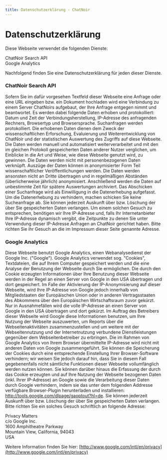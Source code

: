 ```yaml
---
title: Datenschutzerklärung - ChatNoir
---
```


# Datenschutzerklärung
Diese Webseite verwendet die folgenden Dienste:

ChatNoir Search API\
Google Analytics

Nachfolgend finden Sie eine Datenschutzerklärung für jeden dieser Dienste.

### ChatNoir Search API

Sofern Sie im dafür vorgesehen Textfeld dieser Webseite eine Anfrage oder eine URL eingeben bzw. ein Dokument hochladen wird eine Verbindung zu einem Server ChatNoirs aufgebaut, der Ihre Anfrage entgegen nimmt und beantwortet. Es werden dabei folgende Daten erhoben und protokolliert: Datum und Zeit der Verbindungsherstellung, IP-Adresse des anfragenden Rechners, Browsertyp und Browsersprache. Suchanfragen werden protokolliert. Die erhobenen Daten dienen dem Zweck der wissenschaftlichen Erforschung, Evaluierung und Weiterentwicklung von ChatNoir und der statistischen Auswertung des Zugriffs auf diese Webseite. Die Daten werden manuell und automatisiert weiterverarbeitet und mit den im gleichen Protokoll gespeicherten Daten anderer Nutzer verglichen, um Einblicke in die Art und Weise, wie diese Webseite genutzt wird, zu gewinnen. Die Daten werden nicht mit personenbezogenen Daten verknüpft. Auszüge der Daten können in anonymisierter Form Teil wissenschaftlicher Veröffentlichungen werden. Die Daten werden ansonsten nicht an Dritte übertragen und in regelmäßigen Abständen (überlicherweise jährlich) anonymisiert. Anschließend werden die Daten auf unbestimmte Zeit für spätere Auswertungen archiviert. Das Abschicken einer Suchanfrage wird als Einwilligung in die Datenerhebung aufgefasst. Um die Datenerhebung zu verhindern, machen schicken Sie keine Sucheanfrage ab. Sie können jederzeit Auskunft über bzw. Löschung der über Sie gespeicherten Daten verlangen. Um einem solchen Gesuch zu entsprechen, benötigen wir Ihre IP-Adresse und, falls Ihr Internetanbieter Ihre IP-Adresse dynamisch vergibt, die Zeitpunkte zu denen Sie unter Verwendung dieser IP-Adresse Anfragen an ChatNoir gerichtet haben. Bitte richten Sie ihr Gesuch an die im Impressum dieser Seite genannte Adresse.

### Google Analytics

Diese Webseite benutzt Google Analytics, einen Webanalysedienst der Google Inc. ("Google"). Google Analytics verwendet sog. "Cookies", Textdateien, die auf Ihrem Computer gespeichert werden und die eine Analyse der Benutzung der Webseite durch Sie ermöglichen. Die durch den Cookie erzeugten Informationen über Ihre Benutzung dieser Webseite werden in der Regel an einen Server von Google in den USA übertragen und dort gespeichert. Im Falle der Aktivierung der IP-Anonymisierung auf dieser Webseite, wird Ihre IP-Adresse von Google jedoch innerhalb von Mitgliedstaaten der Europäischen Union oder in anderen Vertragsstaaten des Abkommens über den Europäischen Wirtschaftsraum zuvor gekürzt. Nur in Ausnahmefällen wird die volle IP-Adresse an einen Server von Google in den USA übertragen und dort gekürzt. Im Auftrag des Betreibers dieser Webseite wird Google diese Informationen benutzen, um Ihre Nutzung der Webseite auszuwerten, um Reports über die Webseitenaktivitäten zusammenzustellen und um weitere mit der Webseitennutzung und der Internetnutzung verbundene Dienstleistungen gegenüber dem Webseitenbetreiber zu erbringen. Die im Rahmen von Google Analytics von Ihrem Browser übermittelte IP-Adresse wird nicht mit anderen Daten von Google zusammengeführt. Sie können die Speicherung der Cookies durch eine entsprechende Einstellung Ihrer Browser-Software verhindern; wir weisen Sie jedoch darauf hin, dass Sie in diesem Fall gegebenenfalls nicht sämtliche Funktionen dieser Webseite vollumfänglich werden nutzen können. Sie können darüber hinaus die Erfassung der durch das Cookie erzeugten und auf Ihre Nutzung der Webseite bezogenen Daten (inkl. Ihrer IP-Adresse) an Google sowie die Verarbeitung dieser Daten durch Google verhindern, indem sie das unter dem folgenden Addresse verfügbare Browser-Plugin herunterladen und installieren: http://tools.google.com/dlpage/gaoptout?hl=de. Sie können jederzeit Auskunft über bzw. Löschung der über Sie gespeicherten Daten verlangen. Bitte richten Sie ein solches Gesuch schriftlich an folgende Adresse:

Privacy Matters\
c/o Google Inc.\
1600 Amphitheatre Parkway\
Mountain View, California, 94043\
USA

Weitere Information finden Sie hier: [http://www.google.com/intl/en/privacy](http://www.google.com/intl/en/privacy)

